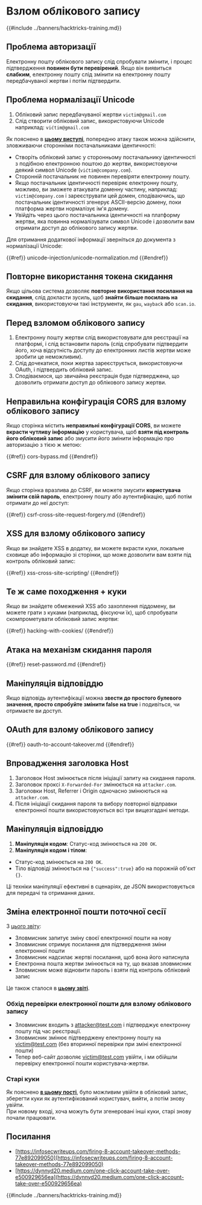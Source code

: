 # Взлом облікового запису

{{#include ../banners/hacktricks-training.md}}

## **Проблема авторизації**

Електронну пошту облікового запису слід спробувати змінити, і процес підтвердження **повинен бути перевірений**. Якщо він виявиться **слабким**, електронну пошту слід змінити на електронну пошту передбачуваної жертви і потім підтвердити.

## **Проблема нормалізації Unicode**

1. Обліковий запис передбачуваної жертви `victim@gmail.com`
2. Слід створити обліковий запис, використовуючи Unicode\
наприклад: `vićtim@gmail.com`

Як пояснено в [**цьому виступі**](https://www.youtube.com/watch?v=CiIyaZ3x49c), попередню атаку також можна здійснити, зловживаючи сторонніми постачальниками ідентичності:

- Створіть обліковий запис у сторонньому постачальнику ідентичності з подібною електронною поштою до жертви, використовуючи деякий символ Unicode (`vićtim@company.com`).
- Сторонній постачальник не повинен перевіряти електронну пошту.
- Якщо постачальник ідентичності перевіряє електронну пошту, можливо, ви зможете атакувати доменну частину, наприклад: `victim@ćompany.com` і зареєструвати цей домен, сподіваючись, що постачальник ідентичності згенерує ASCII-версію домену, поки платформа жертви нормалізує ім'я домену.
- Увійдіть через цього постачальника ідентичності на платформу жертви, яка повинна нормалізувати символ Unicode і дозволити вам отримати доступ до облікового запису жертви.

Для отримання додаткової інформації зверніться до документа з нормалізації Unicode:

{{#ref}}
unicode-injection/unicode-normalization.md
{{#endref}}

## **Повторне використання токена скидання**

Якщо цільова система дозволяє **повторне використання посилання на скидання**, слід докласти зусиль, щоб **знайти більше посилань на скидання**, використовуючи такі інструменти, як `gau`, `wayback` або `scan.io`.

## **Перед взломом облікового запису**

1. Електронну пошту жертви слід використовувати для реєстрації на платформі, і слід встановити пароль (слід спробувати підтвердити його, хоча відсутність доступу до електронних листів жертви може зробити це неможливим).
2. Слід дочекатися, поки жертва зареєструється, використовуючи OAuth, і підтвердить обліковий запис.
3. Сподіваємося, що звичайна реєстрація буде підтверджена, що дозволить отримати доступ до облікового запису жертви.

## **Неправильна конфігурація CORS для взлому облікового запису**

Якщо сторінка містить **неправильні конфігурації CORS**, ви можете **вкрасти чутливу інформацію** у користувача, щоб **взяти під контроль його обліковий запис** або змусити його змінити інформацію про авторизацію з тією ж метою:

{{#ref}}
cors-bypass.md
{{#endref}}

## **CSRF для взлому облікового запису**

Якщо сторінка вразлива до CSRF, ви можете змусити **користувача змінити свій пароль**, електронну пошту або аутентифікацію, щоб потім отримати до неї доступ:

{{#ref}}
csrf-cross-site-request-forgery.md
{{#endref}}

## **XSS для взлому облікового запису**

Якщо ви знайдете XSS в додатку, ви можете вкрасти куки, локальне сховище або інформацію зі сторінки, що може дозволити вам взяти під контроль обліковий запис:

{{#ref}}
xss-cross-site-scripting/
{{#endref}}

## **Те ж саме походження + куки**

Якщо ви знайдете обмежений XSS або захоплення піддомену, ви можете грати з куками (наприклад, фіксуючи їх), щоб спробувати скомпрометувати обліковий запис жертви:

{{#ref}}
hacking-with-cookies/
{{#endref}}

## **Атака на механізм скидання пароля**

{{#ref}}
reset-password.md
{{#endref}}

## **Маніпуляція відповіддю**

Якщо відповідь аутентифікації можна **звести до простого булевого значення, просто спробуйте змінити false на true** і подивіться, чи отримаєте ви доступ.

## OAuth для взлому облікового запису

{{#ref}}
oauth-to-account-takeover.md
{{#endref}}

## Впровадження заголовка Host

1. Заголовок Host змінюється після ініціації запиту на скидання пароля.
2. Заголовок проксі `X-Forwarded-For` змінюється на `attacker.com`.
3. Заголовки Host, Referrer і Origin одночасно змінюються на `attacker.com`.
4. Після ініціації скидання пароля та вибору повторної відправки електронної пошти використовуються всі три вищезгадані методи.

## Маніпуляція відповіддю

1. **Маніпуляція кодом**: Статус-код змінюється на `200 OK`.
2. **Маніпуляція кодом і тілом**:
- Статус-код змінюється на `200 OK`.
- Тіло відповіді змінюється на `{"success":true}` або на порожній об'єкт `{}`.

Ці техніки маніпуляції ефективні в сценаріях, де JSON використовується для передачі та отримання даних.

## Зміна електронної пошти поточної сесії

З [цього звіту](https://dynnyd20.medium.com/one-click-account-take-over-e500929656ea):

- Зловмисник запитує зміну своєї електронної пошти на нову
- Зловмисник отримує посилання для підтвердження зміни електронної пошти
- Зловмисник надсилає жертві посилання, щоб вона його натиснула
- Електронна пошта жертви змінюється на ту, що вказав зловмисник
- Зловмисник може відновити пароль і взяти під контроль обліковий запис

Це також сталося в [**цьому звіті**](https://dynnyd20.medium.com/one-click-account-take-over-e500929656ea).

### Обхід перевірки електронної пошти для взлому облікового запису
- Зловмисник входить з attacker@test.com і підтверджує електронну пошту під час реєстрації.
- Зловмисник змінює підтверджену електронну пошту на victim@test.com (без вторинної перевірки при зміні електронної пошти)
- Тепер веб-сайт дозволяє victim@test.com увійти, і ми обійшли перевірку електронної пошти користувача-жертви.

### Старі куки

Як пояснено [**в цьому пості**](https://medium.com/@niraj1mahajan/uncovering-the-hidden-vulnerability-how-i-found-an-authentication-bypass-on-shopifys-exchange-cc2729ea31a9), було можливим увійти в обліковий запис, зберегти куки як аутентифікований користувач, вийти, а потім знову увійти.\
При новому вході, хоча можуть бути згенеровані інші куки, старі знову почали працювати.

## Посилання

- [https://infosecwriteups.com/firing-8-account-takeover-methods-77e892099050](https://infosecwriteups.com/firing-8-account-takeover-methods-77e892099050)
- [https://dynnyd20.medium.com/one-click-account-take-over-e500929656ea](https://dynnyd20.medium.com/one-click-account-take-over-e500929656ea)

{{#include ../banners/hacktricks-training.md}}
